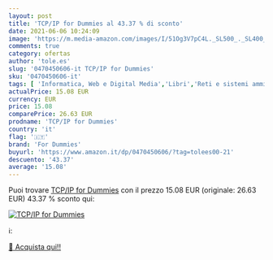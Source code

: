 ```yaml
---
layout: post
title: 'TCP/IP for Dummies al 43.37 % di sconto'
date: 2021-06-06 10:24:09
image: 'https://m.media-amazon.com/images/I/51Og3V7pC4L._SL500_._SL400_.jpg'
comments: true
category: ofertas
author: 'tole.es'
slug: '0470450606-it TCP/IP for Dummies'
sku: '0470450606-it'
tags: [ 'Informatica, Web e Digital Media','Libri','Reti e sistemi amministrativi','for dummies', ]
actualPrice: 15.08 EUR
currency: EUR
price: 15.08
comparePrice: 26.63 EUR
prodname: 'TCP/IP for Dummies'
country: 'it'
flag: '🇮🇹'
brand: 'For Dummies'
buyurl: 'https://www.amazon.it/dp/0470450606/?tag=tolees00-21'
descuento: '43.37'
average: '15.08'
---
```


Puoi trovare [TCP/IP for Dummies](https://www.amazon.it/dp/0470450606/?tag=tolees00-21) con il prezzo 15.08 EUR (originale: 26.63 EUR) 43.37 % sconto qui:

[![TCP/IP for Dummies](https://m.media-amazon.com/images/I/51Og3V7pC4L._SL500_._SL400_.jpg)](https://www.amazon.it/dp/0470450606/?tag=tolees00-21)

ℹ️:


[🛒 Acquista qui!!](https://www.amazon.it/dp/0470450606/?tag=tolees00-21)
